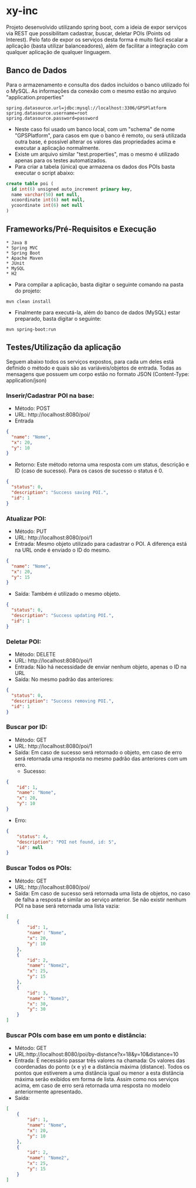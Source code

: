 # xy-inc
Projeto desenvolvido utilizando spring boot, com a ideia de expor serviços via REST que possibilitam cadastrar, buscar, deletar POIs (Points od Interest).
Pelo fato de expor os serviços desta forma é muito fácil escalar a aplicação (basta utilizar balanceadores), além de facilitar a integração com qualquer aplicação de qualquer linguagem.

## Banco de Dados
Para o armazenamento e consulta dos dados incluídos o banco utilizado foi o MySQL.
As informações da conexão com o mesmo estão no arquivo "application.properties"
```
spring.datasource.url=jdbc:mysql://localhost:3306/GPSPlatform
spring.datasource.username=root
spring.datasource.password=password
```
* Neste caso foi usado um banco local, com um "schema" de nome "GPSPlatform", para casos em que o banco é remoto, ou será utilizada outra base, é possível alterar os valores das propriedades acima e executar a aplicação normalmente.
* Existe um arquivo similar "test.properties", mas o mesmo é utilizado apenas para os testes automatizados.
* Para criar a tabela (única) que armazena os dados dos POIs basta executar o script abaixo:
```sql
create table poi (
  id int(6) unsigned auto_increment primary key,
  name varchar(50) not null,
  xcoordinate int(6) not null,
  ycoordinate int(6) not null
)
```
## Frameworks/Pré-Requisitos e Execução
```
* Java 8
* Spring MVC
* Spring Boot
* Apache Maven
* JUnit
* MySQL
* H2
```
* Para compilar a aplicação, basta digitar o seguinte comando na pasta do projeto:
```
mvn clean install
```
* Finalmente para executá-la, além do banco de dados (MySQL) estar preparado, basta digitar o seguinte:
```
mvn spring-boot:run
```
## Testes/Utilização da aplicação
Seguem abaixo todos os serviços expostos, para cada um deles está definido o método e quais são as variáveis/objetos de entrada.
Todas as mensagens que possuem um corpo estão no formato JSON (Content-Type: application/json)

### Inserir/Cadastrar POI na base:
* Método: POST
* URL: http://localhost:8080/poi/
* Entrada
```json
{
  "name": "Nome",
  "x": 20,
  "y": 10
}
```
* Retorno: Este método retorna uma resposta com um status, descrição e ID (caso de sucesso). Para os casos de sucesso o status é 0.
```json
{
  "status": 0,
  "description": "Success saving POI.",
  "id": 1
}
```

### Atualizar POI:
* Método: PUT
* URL: http://localhost:8080/poi/1
* Entrada: Mesmo objeto utilizado para cadastrar o POI. A diferença está na URL onde é enviado o ID do mesmo.
```json
{
  "name": "Nome",
  "x": 20,
  "y": 15
}
```
* Saída: Também é utilizado o mesmo objeto.
```json
{
  "status": 0,
  "description": "Success updating POI.",
  "id": 1
}
```

### Deletar POI:
* Método: DELETE
* URL: http://localhost:8080/poi/1
* Entrada: Não há necessidade de enviar nenhum objeto, apenas o ID na URL
* Saída: No mesmo padrão das anteriores:
```json
{
  "status": 0,
  "description": "Success removing POI.",
  "id": 1
}
```

### Buscar por ID:
* Método: GET
* URL: http://localhost:8080/poi/1
* Saída: Em caso de sucesso será retornado o objeto, em caso de erro será retornada uma resposta no mesmo padrão das anteriores com um erro.
  * Sucesso:
```json
{
    "id": 1,
    "name": "Nome",
    "x": 20,
    "y": 10
}
```
  * Erro:
```json
{
    "status": 4,
    "description": "POI not found, id: 5",
    "id": null
}
```

### Buscar Todos os POIs:
* Método: GET
* URL: http://localhost:8080/poi/
* Saída: Em caso de sucesso será retornada uma lista de objetos, no caso de falha a resposta é similar ao serviço anterior. Se não existir nenhum POI na base será retornada uma lista vazia:
```json
[
    {
        "id": 1,
        "name": "Nome",
        "x": 20,
        "y": 10
    },
    {
        "id": 2,
        "name": "Nome2",
        "x": 25,
        "y": 15
    },
    {
        "id": 3,
        "name": "Nome3",
        "x": 30,
        "y": 30
    }
]
```

### Buscar POIs com base em um ponto e distância:
* Método: GET
* URL:http://localhost:8080/poi/by-distance?x=18&y=10&distance=10
* Entrada: É necessário passar três valores na chamada: Os valores das coordenadas do ponto (x e y) e a distância máxima (distance). Todos os pontos que estiverem a uma distância igual ou menor a esta distância máxima serão exibidos em forma de lista. Assim como nos serviços acima, em caso de erro será retornada uma resposta no modelo anteriormente apresentado.
* Saída:
```json
[
    {
        "id": 1,
        "name": "Nome",
        "x": 20,
        "y": 10
    },
    {
        "id": 2,
        "name": "Nome2",
        "x": 25,
        "y": 15
    }
]
```
